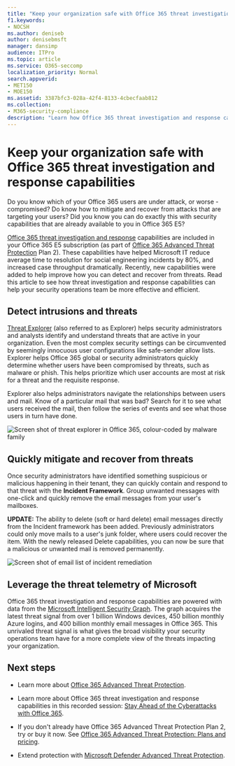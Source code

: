 ```yaml
---
title: "Keep your organization safe with Office 365 threat investigation and response capabilities"
f1.keywords:
- NOCSH
ms.author: deniseb
author: denisebmsft
manager: dansimp
audience: ITPro
ms.topic: article
ms.service: O365-seccomp
localization_priority: Normal
search.appverid:
- MET150
- MOE150
ms.assetid: 3387bfc3-028a-42f4-8133-4cbecfaab812
ms.collection:
- M365-security-compliance
description: "Learn how Office 365 threat investigation and response capabilities can help your organization detect intrusions and threats, and quickly mitigate and recover from threats."
---
```


# Keep your organization safe with Office 365 threat investigation and response capabilities

Do you know which of your Office 365 users are under attack, or worse - compromised? Do know how to mitigate and recover from attacks that are targeting your users? Did you know you can do exactly this with security capabilities that are already available to you in Office 365 E5?

[Office 365 threat investigation and response](office-365-ti.md) capabilities are included in your Office 365 E5 subscription (as part of [Office 365 Advanced Threat Protection](office-365-atp.md) Plan 2). These capabilities have helped Microsoft IT reduce average time to resolution for social engineering incidents by 80%, and increased case throughput dramatically. Recently, new capabilities were added to help improve how you can detect and recover from threats. Read this article to see how threat investigation and response capabilities can help your security operations team be more effective and efficient.

## Detect intrusions and threats

[Threat Explorer](threat-explorer.md) (also referred to as Explorer) helps security administrators and analysts identify and understand threats that are active in your organization. Even the most complex security settings can be circumvented by seemingly innocuous user configurations like safe-sender allow lists. Explorer helps Office 365 global or security administrators quickly determine whether users have been compromised by threats, such as malware or phish. This helps prioritize which user accounts are most at risk for a threat and the requisite response.

Explorer also helps administrators navigate the relationships between users and mail. Know of a particular mail that was bad? Search for it to see what users received the mail, then follow the series of events and see what those users in turn have done.

![Screen shot of threat explorer in Office 365, colour-coded by malware family](../media/591338dd-252a-437d-b5f2-87aa42e74b0c.png)

## Quickly mitigate and recover from threats

Once security administrators have identified something suspicious or malicious happening in their tenant, they can quickly contain and respond to that threat with the **Incident Framework**. Group unwanted messages with one-click and quickly remove the email messages from your user's mailboxes.

 **UPDATE:** The ability to delete (soft or hard delete) email messages directly from the Incident framework has been added. Previously administrators could only move mails to a user's junk folder, where users could recover the item. With the newly released Delete capabilities, you can now be sure that a malicious or unwanted mail is removed permanently.

![Screen shot of email list of incident remediation](../media/9d8452d3-d8d2-4b26-81f9-76396e08dd17.png)

## Leverage the threat telemetry of Microsoft

Office 365 threat investigation and response capabilities are powered with data from the [Microsoft Intelligent Security Graph](https://cloud-platform-assets.azurewebsites.net/intelligent-security-graph/). The graph acquires the latest threat signal from over 1 billion Windows devices, 450 billion monthly Azure logins, and 400 billion monthly email messages in Office 365. This unrivaled threat signal is what gives the broad visibility your security operations team have for a more complete view of the threats impacting your organization.

## Next steps

- Learn more about [Office 365 Advanced Threat Protection](office-365-atp.md).

- Learn more about Office 365 threat investigation and response capabilities in this recorded session: [Stay Ahead of the Cyberattacks with Office 365](https://myignite.microsoft.com/videos/53723).

- If you don't already have Office 365 Advanced Threat Protection Plan 2, try or buy it now. See [Office 365 Advanced Threat Protection: Plans and pricing](https://products.office.com/exchange/advance-threat-protection#pmg-allup-content).

- Extend protection with [Microsoft Defender Advanced Threat Protection](https://docs.microsoft.com/windows/security/threat-protection/microsoft-defender-atp/microsoft-defender-advanced-threat-protection).
